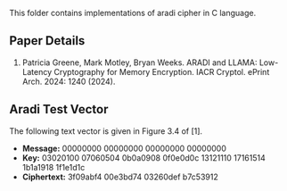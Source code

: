 This folder contains implementations of aradi cipher in C language.

## Paper Details
1. Patricia Greene, Mark Motley, Bryan Weeks.
ARADI and LLAMA: Low-Latency Cryptography for Memory Encryption.
IACR Cryptol. ePrint Arch. 2024: 1240 (2024).

## Aradi Test Vector
The following text vector is given in Figure 3.4 of [1].

- **Message:** 00000000 00000000 00000000 00000000
- **Key:** 03020100 07060504 0b0a0908 0f0e0d0c 13121110 17161514 1b1a1918 1f1e1d1c
- **Ciphertext:** 3f09abf4 00e3bd74 03260def b7c53912

<!-- ### Round Key -->
<!-- | Round | Round Key | -->
<!-- |-------|--------------| -->
<!-- |0 | 03020100 07060504 0b0a0908 0f0e0d0c| -->
<!-- |1 | 31323734 2b2c2d2a 89829f94 eaddccfb| -->
<!-- |2 | 19181312 49484342 bfb2b5b8 efe2e5e8| -->
<!-- |3 | 93d8dd96 49bbf102 12918d0e 2caf0292| -->
<!-- |4 | 7c795e5b 6e0a4a2f 708952ab 0fb51eb7| -->
<!-- |5 | 73be37f3 b12de15c 6d10261a 63fa1fb1| -->
<!-- |6 | 30e1a565 56518eba 38a4dc70 43b62b6b| -->
<!-- |7 | 6ff94bf4 a1525d49 960d690a f40ac5e6| -->
<!-- |8 | 652b43fa 7ea0caa1 8356eca6 eed8d0ca| -->
<!-- |9 | 1e8816b8 eaf40402 bf1911db d2ed83c3| -->
<!-- |10 | 2aed0767 d7e42972 0ddcac43 e0ce34bd| -->
<!-- |11 | e587db6f d93a728e e7a79043 54e47c4c| -->
<!-- |12 | 5deafddf 1235c451 b9420597 1bc4fb83| -->
<!-- |13 | f95881fc a9cbae8e 266a00c2 64230546| -->
<!-- |14 | cc0fab2e 5b7aad77 32495539 b022810a| -->
<!-- |15 | 71c5c046 8ab9aa02 d8fb0856 b7dfa119| -->
<!-- |16 | a443053b 69322a8e e8abfb4f 41cf0ca8| -->
